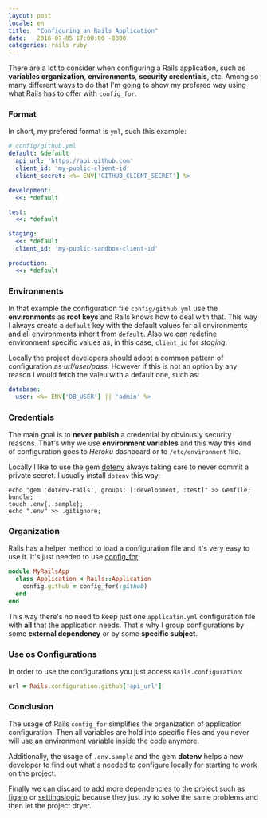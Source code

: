 ```yaml
---
layout: post
locale: en
title:  "Configuring an Rails Application"
date:   2016-07-05 17:00:00 -0300
categories: rails ruby
---
```


There are a lot to consider when configuring a Rails application, such as **variables organization**, **environments**, **security credentials**, etc. Among so many different ways to do that I'm going to show my prefered way using what Rails has to offer with `config_for`.

### Format

In short, my prefered format is `yml`, such this example:

```yml
# config/github.yml
default: &default
  api_url: 'https://api.github.com'
  client_id: 'my-public-client-id'
  client_secret: <%= ENV['GITHUB_CLIENT_SECRET'] %>

development:
  <<: *default

test:
  <<: *default

staging:
  <<: *default
  client_id: 'my-public-sandbox-client-id'

production:
  <<: *default
```

### Environments

In that example the configuration file `config/github.yml` use the **environments** as **root keys** and Rails knows how to deal with that. This way I always create a `default` key with the default values for all environments and all environments inherit from `default`. Also we can redefine environment specific values as, in this case, `client_id` for *staging*.

Locally the project developers should adopt a common pattern of configuration as *url/user/pass*. However if this is not an option by any reason I would fetch the valeu with a default one, such as:

```yml
database:
  user: <%= ENV['DB_USER'] || 'admin' %>
```

### Credentials

The main goal is to **never publish** a credential by obviously security reasons. That's why we use **environment variables** and this way this kind of configuration goes to *Heroku* dashboard or to `/etc/environment` file.

Locally I like to use the gem [dotenv](https://github.com/bkeepers/dotenv) always taking care to never commit a private secret. I usually install `dotenv` this way:

```shell
echo "gem 'dotenv-rails', groups: [:development, :test]" >> Gemfile;
bundle;
touch .env{,.sample};
echo ".env" >> .gitignore;
```

### Organization

Rails has a helper method to load a configuration file and it's very easy to use it. It's just needed to use [config_for](http://api.rubyonrails.org/classes/Rails/Application.html#method-i-config_for):

```ruby
module MyRailsApp
  class Application < Rails::Application
    config.github = config_for(:github)
  end
end
```

This way there's no need to keep just one `applicatin.yml` configuration file with **all** that the application needs. That's why I group configurations by some **external dependency** or by some **specific subject**.

### Use os Configurations

In order to use the configurations you just access `Rails.configuration`:

```ruby
url = Rails.configuration.github['api_url']
```

### Conclusion

The usage of Rails `config_for` simplifies the organization of application configuration. Then all variables are hold into specific files and you never will use an environment variable inside the code anymore.

Additionally, the usage of `.env.sample` and the gem **dotenv** helps a new developer to find out what's needed to configure locally for starting to work on the project.

Finally we can discard to add more dependencies to the project such as [figaro](https://github.com/laserlemon/figaro) or [settingslogic](https://github.com/settingslogic/settingslogic) because they just try to solve the same problems and then let the project dryer.
